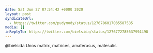 ```yaml
---
date: Sat Jun 27 07:54:42 +0000 2020
layout: post
syndicateUrl:
  - https://twitter.com/pudymody/status/1276786017035587585
media: []
inReplyTo: https://twitter.com/bielsida/status/1276772785637994498
---
```

@bielsida Unos matrix, matrices, amaterasus, matesulis

